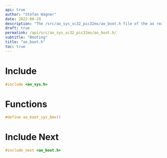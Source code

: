 ```yaml
---
api: true
author: "Stefan Wagner"
date: 2022-08-29
description: "The /src/ao_sys_xc32_pic32mx/ao_boot.h file of the ao real-time operating system."
draft: true
permalink: /api/src/ao_sys_xc32_pic32mx/ao_boot.h/
subtitle: "Booting"
title: "ao_boot.h"
toc: true
---
```


# Include

```c
#include <ao_sys.h>
```

# Functions

```c
#define ao_boot_sys_bmx()
```

# Include Next

```c
#include_next <ao_boot.h>
```
